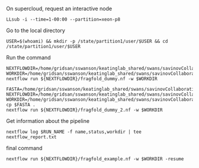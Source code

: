 On supercloud, request an interactive node

```
LLsub -i --time=1-00:00 --partition=xeon-p8
```

Go to the local directory

```
USER=$(whoami) && mkdir -p /state/partition1/user/$USER && cd /state/partition1/user/$USER
```

Run the command

```
NEXTFLOWDIR=/home/gridsan/sswanson/keatinglab_shared/swans/savinovCollaboration/FragFold/nextflow
WORKDIR=/home/gridsan/sswanson/keatinglab_shared/swans/savinovCollaboration/FragFold/nextflow/practice
nextflow run ${NEXTFLOWDIR}/fragfold_dummy.nf -w $WORKDIR
```

```
FASTA=/home/gridsan/sswanson/keatinglab_shared/swans/savinovCollaboration/FragFold/example/ftsZ.fasta
NEXTFLOWDIR=/home/gridsan/sswanson/keatinglab_shared/swans/savinovCollaboration/FragFold/nextflow
WORKDIR=/home/gridsan/sswanson/keatinglab_shared/swans/savinovCollaboration/FragFold/nextflow/practice
cp $FASTA .
nextflow run ${NEXTFLOWDIR}/fragfold_dummy_2.nf -w $WORKDIR
```

Get information about the pipeline 

```
nextflow log $RUN_NAME -f name,status,workdir | tee nextflow_report.txt
```

final command 

```
nextflow run ${NEXTFLOWDIR}/fragfold_example.nf -w $WORKDIR -resume
```